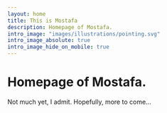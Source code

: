 ```yaml
---
layout: home
title: This is Mostafa
description: Homepage of Mostafa.
intro_image: "images/illustrations/pointing.svg"
intro_image_absolute: true
intro_image_hide_on_mobile: true
---
```


# Homepage of Mostafa.

Not much yet, I admit.
Hopefully, more to come...